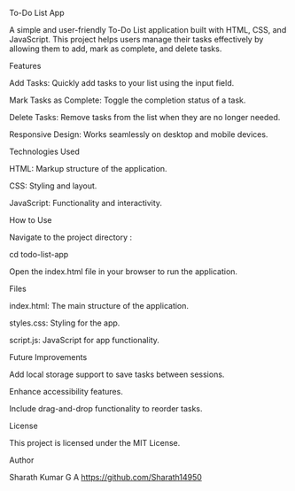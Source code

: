 To-Do List App

A simple and user-friendly To-Do List application built with HTML, CSS, and JavaScript. This project helps users manage their tasks effectively by allowing them to add, mark as complete, and delete tasks.

Features

Add Tasks: Quickly add tasks to your list using the input field.

Mark Tasks as Complete: Toggle the completion status of a task.

Delete Tasks: Remove tasks from the list when they are no longer needed.

Responsive Design: Works seamlessly on desktop and mobile devices.

Technologies Used

HTML: Markup structure of the application.

CSS: Styling and layout.

JavaScript: Functionality and interactivity.

How to Use

Navigate to the project directory :

cd todo-list-app

Open the index.html file in your browser to run the application.

Files

index.html: The main structure of the application.

styles.css: Styling for the app.

script.js: JavaScript for app functionality.

Future Improvements

Add local storage support to save tasks between sessions.

Enhance accessibility features.

Include drag-and-drop functionality to reorder tasks.

License

This project is licensed under the MIT License.

Author

Sharath Kumar G A
https://github.com/Sharath14950

